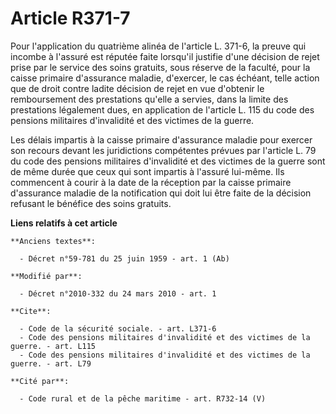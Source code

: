 # Article R371-7

Pour l'application du quatrième alinéa de l'article L. 371-6, la preuve qui incombe à l'assuré est réputée faite lorsqu'il
justifie d'une décision de rejet prise par le service des soins gratuits, sous réserve de la faculté, pour la caisse primaire
d'assurance maladie, d'exercer, le cas échéant, telle action que de droit contre ladite décision de rejet en vue d'obtenir le
remboursement des prestations qu'elle a servies, dans la limite des prestations légalement dues, en application de l'article
L. 115 du code des pensions militaires d'invalidité et des victimes de la guerre. 

Les délais impartis à la caisse primaire d'assurance maladie pour exercer son recours devant les juridictions compétentes
prévues par l'article L. 79 du code des pensions militaires d'invalidité et des victimes de la guerre sont de même durée que
ceux qui sont impartis à l'assuré lui-même. Ils commencent à courir à la date de la réception par la caisse primaire
d'assurance maladie de la notification qui doit lui être faite de la décision refusant le bénéfice des soins gratuits.

**Liens relatifs à cet article**

	**Anciens textes**:

	  - Décret n°59-781 du 25 juin 1959 - art. 1 (Ab)

	**Modifié par**:

	  - Décret n°2010-332 du 24 mars 2010 - art. 1

	**Cite**:

	  - Code de la sécurité sociale. - art. L371-6
	  - Code des pensions militaires d'invalidité et des victimes de la guerre. - art. L115
	  - Code des pensions militaires d'invalidité et des victimes de la guerre. - art. L79

	**Cité par**:

	  - Code rural et de la pêche maritime - art. R732-14 (V)
